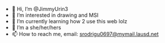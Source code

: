 - 👋 Hi, I’m @JimmyUrin3
- 👀 I’m interested in drawing and MSI
- 🌱 I’m currently learning how 2 use this web lolz
- 💞️ I’m a she/her/hers
- 📫 How to reach me, email: srodrigu0697@mymail.lausd.net

<!---
JimmyUrin3/JimmyUrin3 is a ✨ special ✨ repository because its `README.md` (this file) appears on your GitHub profile.
You can click the Preview link to take a look at your changes.
--->
